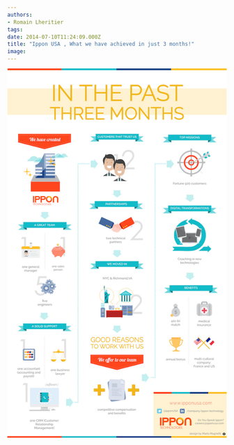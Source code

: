 ```yaml
---
authors:
- Romain Lheritier
tags:
date: 2014-07-10T11:24:09.000Z
title: "Ippon USA , What we have achieved in just 3 months!"
image: 
---
```


[![ippon usa](https://raw.githubusercontent.com/ippontech/blog-usa/master/images/2014/07/IpponUSA2014.jpg)](https://raw.githubusercontent.com/ippontech/blog-usa/master/images/2014/07/IpponUSA2014.jpg)
